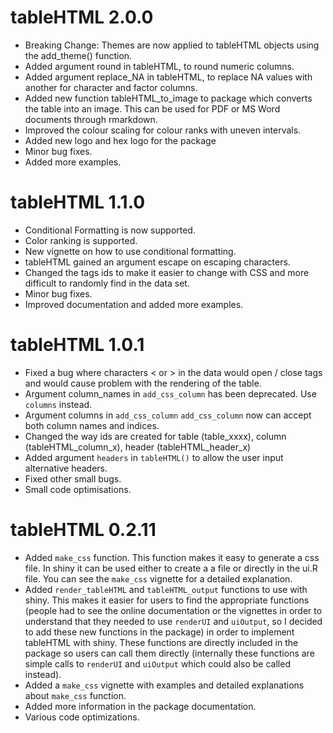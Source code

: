 # tableHTML 2.0.0

* Breaking Change: Themes are now applied to tableHTML objects using the add_theme() function.
* Added argument round in tableHTML, to round numeric columns.
* Added argument replace_NA in tableHTML, to replace NA values with another for character and factor columns.
* Added new function tableHTML_to_image to package which converts the table into an image. This can be used for PDF or MS Word documents through rmarkdown.
* Improved the colour scaling for colour ranks with uneven intervals. 
* Added new logo and hex logo for the package
* Minor bug fixes.
* Added more examples.

# tableHTML 1.1.0

* Conditional Formatting is now supported.
* Color ranking is supported.
* New vignette on how to use conditional formatting.
* tableHTML gained an argument escape on escaping characters.
* Changed the tags ids to make it easier to change with CSS and more difficult to randomly find in the data set.
* Minor bug fixes.
* Improved documentation and added more examples.

# tableHTML 1.0.1

* Fixed a bug where characters < or > in the data would open / close tags and would cause problem with the rendering of the table.
* Argument column_names in `add_css_column` has been deprecated. Use `columns` instead.
* Argument columns in `add_css_column` `add_css_column` now can accept both column names and indices.
* Changed the way ids are created for table (table_xxxx), column (tableHTML_column_x), header (tableHTML_header_x)
* Added argument `headers` in `tableHTML()` to allow the user input alternative headers.
* Fixed other small bugs.
* Small code optimisations.

# tableHTML 0.2.11

* Added `make_css` function. This function makes it easy to generate a css file. In shiny it can be used either to create a a file or directly in the ui.R file. You can see the `make_css` vignette for a detailed explanation.
* Added `render_tableHTML` and `tableHTML_output` functions to use with shiny. This makes it easier for users to find the appropriate functions (people had to see the online documentation or the vignettes in order to understand that they needed to use `renderUI` and `uiOutput`, so I decided to add these new functions in the package) in order to implement tableHTML with shiny. These functions are directly included in the package so users can call them directly (internally these functions are simple calls to `renderUI` and `uiOutput` which could also be called instead).
* Added a `make_css` vignette with examples and detailed explanations about `make_css` function.
* Added more information in the package documentation.
* Various code optimizations.
